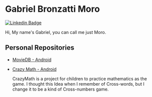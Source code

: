 # Gabriel Bronzatti Moro

[![Linkedin Badge](https://img.shields.io/badge/-LinkedIn-blue?style=flat-square&logo=Linkedin&logoColor=white&link=https://www.linkedin.com/in/gabrielbronzattimoro15031994/)](https://www.linkedin.com/in/gabrielbronzattimoro15031994/)

Hi, My name's Gabriel, you can call me just Moro.

## Personal Repositories

- [MovieDB - Android](https://github.com/gabrielbmoro/MovieDB-Android)

- [Crazy Math - Android](https://github.com/gabrielbmoro/CrazyMath-Android)

  CrazyMath is a project for children to practice mathematics as the game. I thought this Idea when I remember of Cross-words, but I change it to be a kind of Cross-numbers game.
